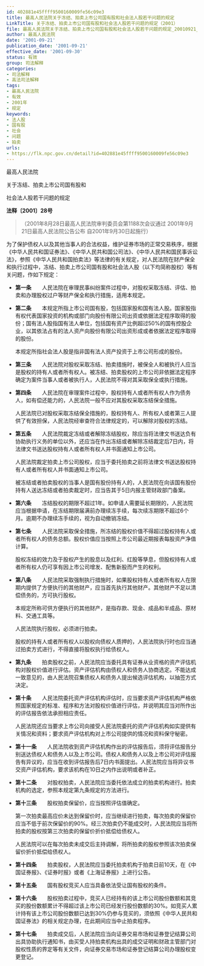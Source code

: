 ```yaml
---
id: 402881e45ffff9500160009fe56c09e3
title: 最高人民法院关于冻结、拍卖上市公司国有股和社会法人股若干问题的规定
LinkTitle: 关于冻结、拍卖上市公司国有股和社会法人股若干问题的规定（2001）
file: 最高人民法院关于冻结、拍卖上市公司国有股和社会法人股若干问题的规定_20010921_402881e45ffff9500160009fe56c09e3.docx
author: 最高人民法院
date: '2001-09-21'
publication_date: '2001-09-21'
effective_date: '2001-09-30'
status: 有效
group: 司法解释
categories:
- 司法解释
- 高法司法解释
tags:
- 最高人民法院
- 有效
- 2001年
- 规定
keywords:
- 法人股
- 国有股
- 社会
- 问题
- 拍卖
urls:
- https://flk.npc.gov.cn/detail?id=402881e45ffff9500160009fe56c09e3
---
```


最高人民法院

关于冻结、拍卖上市公司国有股和

社会法人股若干问题的规定

**法释〔2001〕28号**

> （2001年8月28日最高人民法院审判委员会第1188次会议通过 2001年9月21日最高人民法院公告公布 自2001年9月30日起施行）

为了保护债权人以及其他当事人的合法权益，维护证券市场的正常交易秩序，根据《中华人民共和国证券法》、《中华人民共和国公司法》、《中华人民共和国民事诉讼法》，参照《中华人民共和国拍卖法》等法律的有关规定，对人民法院在财产保全和执行过程中，冻结、拍卖上市公司国有股和社会法人股（以下均简称股权）等有关问题，作如下规定：

- **第一条**　　人民法院在审理民事纠纷案件过程中，对股权采取冻结、评估、拍卖和办理股权过户等财产保全和执行措施，适用本规定。

- **第二条**　　本规定所指上市公司国有股，包括国家股和国有法人股。国家股指有权代表国家投资的机构或部门向股份有限公司出资或依据法定程序取得的股份；国有法人股指国有法人单位，包括国有资产比例超过50%的国有控股企业，以其依法占有的法人资产向股份有限公司出资形成或者依据法定程序取得的股份。

  本规定所指社会法人股是指非国有法人资产投资于上市公司形成的股份。

- **第三条**　　人民法院对股权采取冻结、拍卖措施时，被保全人和被执行人应当是股权的持有人或者所有权人。被冻结、拍卖股权的上市公司非依据法定程序确定为案件当事人或者被执行人，人民法院不得对其采取保全或执行措施。

- **第四条**　　人民法院在审理案件过程中，股权持有人或者所有权人作为债务人，如有偿还能力的，人民法院一般不应对其股权采取冻结保全措施。

  人民法院已对股权采取冻结保全措施的，股权持有人、所有权人或者第三人提供了有效担保，人民法院经审查符合法律规定的，可以解除对股权的冻结。

- **第五条**　　人民法院裁定冻结或者解除冻结股权，除应当将法律文书送达负有协助执行义务的单位以外，还应当在作出冻结或者解除冻结裁定后7日内，将法律文书送达股权持有人或者所有权人并书面通知上市公司。

  人民法院裁定拍卖上市公司股权，应当于委托拍卖之前将法律文书送达股权持有人或者所有权人并书面通知上市公司。

  被冻结或者拍卖股权的当事人是国有股份持有人的，人民法院在向该国有股份持有人送达冻结或者拍卖裁定时，应当告其于5日内报主管财政部门备案。

- **第六条**　　冻结股权的期限不超过1年。如申请人需要延长期限的，人民法院应当根据申请，在冻结期限届满前办理续冻手续，每次续冻期限不超过6个月。逾期不办理续冻手续的，视为自动撤销冻结。

- **第七条**　　人民法院采取保全措施，所冻结的股权价值不得超过股权持有人或者所有权人的债务总额。股权价值应当按照上市公司最近期报表每股资产净值计算。

  股权冻结的效力及于股权产生的股息以及红利、红股等孳息，但股权持有人或者所有权人仍可享有因上市公司增发、配售新股而产生的权利。

- **第八条**　　人民法院采取强制执行措施时，如果股权持有人或者所有权人在限期内提供了方便执行的其他财产，应当首先执行其他财产。其他财产不足以清偿债务的，方可执行股权。

  本规定所称可供方便执行的其他财产，是指存款、现金、成品和半成品、原材料、交通工具等。

  人民法院执行股权，必须进行拍卖。

  股权的持有人或者所有权人以股权向债权人质押的，人民法院执行时也应当通过拍卖方式进行，不得直接将股权执行给债权人。

- **第九条**　　拍卖股权之前，人民法院应当委托具有证券从业资格的资产评估机构对股权价值进行评估。资产评估机构由债权人和债务人协商选定。不能达成一致意见的，由人民法院召集债权人和债务人提出候选评估机构，以抽签方式决定。

- **第十条**　　人民法院委托资产评估机构评估时，应当要求资产评估机构严格依照国家规定的标准、程序和方法对股权价值进行评估，并说明其应当对所作出的评估报告依法承担相应责任。

  人民法院还应当要求上市公司向接受人民法院委托的资产评估机构如实提供有关情况和资料；要求资产评估机构对上市公司提供的情况和资料保守秘密。

- **第十一条**　　人民法院收到资产评估机构作出的评估报告后，须将评估报告分别送达债权人和债务人以及上市公司。债权人和债务人以及上市公司对评估报告有异议的，应当在收到评估报告后7日内书面提出。人民法院应当将异议书交资产评估机构，要求该机构在10日之内作出说明或者补正。

- **第十二条**　　对股权拍卖，人民法院应当委托依法成立的拍卖机构进行。拍卖机构的选定，参照本规定第九条规定的方法进行。

- **第十三条**　　股权拍卖保留价，应当按照评估值确定。

  第一次拍卖最高应价未达到保留价时，应当继续进行拍卖，每次拍卖的保留价应当不低于前次保留价的90%。经三次拍卖仍不能成交时，人民法院应当将所拍卖的股权按第三次拍卖的保留价折价抵偿给债权人。

  人民法院可以在每次拍卖未成交后主持调解，将所拍卖的股权参照该次拍卖保留价折价抵偿给债权人。

- **第十四条**　　拍卖股权，人民法院应当委托拍卖机构于拍卖日前10天，在《中国证券报》、《证券时报》或者《上海证券报》上进行公告。

- **第十五条**　　国有股权竞买人应当具备依法受让国有股权的条件。

- **第十六条**　　股权拍卖过程中，竞买人已经持有的该上市公司股份数额和其竞买的股份数额累计不得超过该上市公司已经发行股份数额的30%。如竞买人累计持有该上市公司股份数额已达到30%仍参与竞买的，须依照《中华人民共和国证券法》的相关规定办理，在此期间应当中止拍卖程序。

- **第十七条**　　拍卖成交后，人民法院应当向证券交易市场和证券登记结算公司出具协助执行通知书，由买受人持拍卖机构出具的成交证明和财政主管部门对股权性质的界定等有关文件，向证券交易市场和证券登记结算公司办理股权变更登记。
